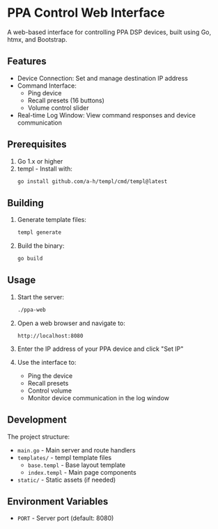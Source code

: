 # PPA Control Web Interface

A web-based interface for controlling PPA DSP devices, built using Go, htmx, and Bootstrap.

## Features

- Device Connection: Set and manage destination IP address
- Command Interface:
  - Ping device
  - Recall presets (16 buttons)
  - Volume control slider
- Real-time Log Window: View command responses and device communication

## Prerequisites

1. Go 1.x or higher
2. templ - Install with:
   ```bash
   go install github.com/a-h/templ/cmd/templ@latest
   ```

## Building

1. Generate template files:
   ```bash
   templ generate
   ```

2. Build the binary:
   ```bash
   go build
   ```

## Usage

1. Start the server:
   ```bash
   ./ppa-web
   ```

2. Open a web browser and navigate to:
   ```
   http://localhost:8080
   ```

3. Enter the IP address of your PPA device and click "Set IP"

4. Use the interface to:
   - Ping the device
   - Recall presets
   - Control volume
   - Monitor device communication in the log window

## Development

The project structure:
- `main.go` - Main server and route handlers
- `templates/` - templ template files
  - `base.templ` - Base layout template
  - `index.templ` - Main page components
- `static/` - Static assets (if needed)

## Environment Variables

- `PORT` - Server port (default: 8080) 